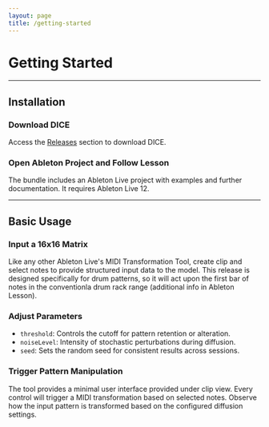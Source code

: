 ```yaml
---
layout: page
title: /getting-started
---
```


# Getting Started

---

## Installation

### **Download DICE**

Access the [Releases](https://github.com/eilseq/Dice/releases) section to download DICE.

### **Open Ableton Project and Follow Lesson**

The bundle includes an Ableton Live project with examples and further documentation. It requires Ableton Live 12.

---

## Basic Usage

### **Input a 16x16 Matrix**

Like any other Ableton Live's MIDI Transformation Tool, create clip and select notes to provide structured input data to the model. This release is designed specifically for drum patterns, so it will act upon the first bar of notes in the conventionla drum rack range (additional info in Ableton Lesson).

### **Adjust Parameters**

- `threshold`: Controls the cutoff for pattern retention or alteration.
- `noiseLevel`: Intensity of stochastic perturbations during diffusion.
- `seed`: Sets the random seed for consistent results across sessions.

### **Trigger Pattern Manipulation**

The tool provides a minimal user interface provided under clip view. Every control will trigger a MIDI transformation based on selected notes. Observe how the input pattern is transformed based on the configured diffusion settings.
